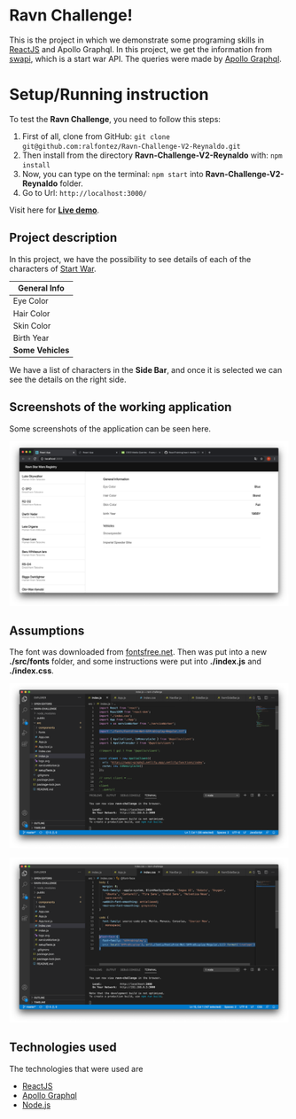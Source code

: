 # Ravn Challenge!

This is the project in which we demonstrate some programing skills in [ReactJS](https://reactjs.org/) and Apollo Graphql. In this project, we get the information from [swapi](https://swapi-graphql.netlify.app/.netlify/functions/index), which is a start war API. The queries were made by [Apollo Graphql](https://www.apollographql.com/). 

# Setup/Running instruction

To test the **Ravn Challenge**, you need to follow this steps:

 1. First of all, clone from GitHub: `git clone git@github.com:ralfontez/Ravn-Challenge-V2-Reynaldo.git`
 2. Then install from the directory **Ravn-Challenge-V2-Reynaldo** with: `npm install`
 3. Now, you can type on the terminal: `npm start` into **Ravn-Challenge-V2-Reynaldo** folder. 
 4. Go to Url: `http://localhost:3000/`

Visit here for [**Live demo**](https://ravn-challenge-v2.netlify.app/). 

## Project description
In this project, we have the possibility to see details of each of the characters of [Start War](https://en.wikipedia.org/wiki/Star_Wars). 

|  **General Info**  |
|--------------------|
|Eye Color           |
|Hair Color          |
|Skin Color          |
|Birth Year          |
|  **Some Vehicles**      |

We have a list of characters in the **Side Bar**, and once it is selected we can see the details on the right side. 

## Screenshots of the working application
Some screenshots of the application can be seen here. 

![Web application](https://raw.githubusercontent.com/ralfontez/Ravn-Challenge-V2-Reynaldo/master/src/images/webapp.png)

## Assumptions

The font was downloaded from [fontsfree.net](http://fontsfree.net/sf-pro-display-regular-font-download.html). Then was put into a new **./src/fonts** folder, and some instructions were put into **./index.js** and **./index.css**.

![Web application](https://raw.githubusercontent.com/ralfontez/Ravn-Challenge-V2-Reynaldo/master/src/images/indexjs.png)

![Web application](https://raw.githubusercontent.com/ralfontez/Ravn-Challenge-V2-Reynaldo/master/src/images/indexcss.png)
## Technologies used
The technologies that were used are 

 - [ReactJS](https://reactjs.org/)
 - [Apollo Graphql](https://reactjs.org/)
 - [Node.js](https://reactjs.org/) 

